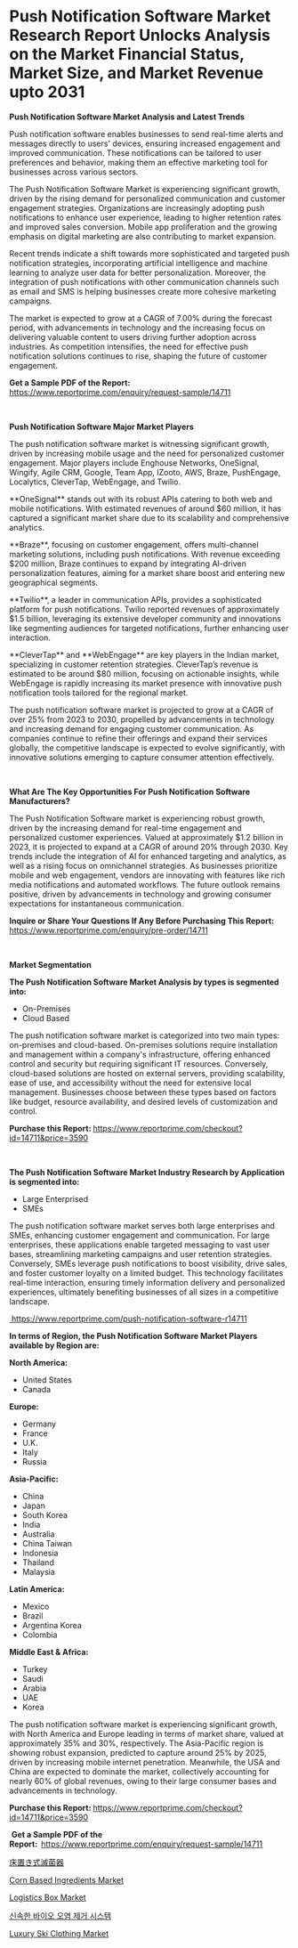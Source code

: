 <p><h1>Push Notification Software Market Research Report Unlocks Analysis on the Market Financial Status, Market Size, and Market Revenue upto 2031</h1></p><p><strong>Push Notification Software Market Analysis and Latest Trends</strong></p>
<p><p>Push notification software enables businesses to send real-time alerts and messages directly to users' devices, ensuring increased engagement and improved communication. These notifications can be tailored to user preferences and behavior, making them an effective marketing tool for businesses across various sectors.</p><p>The Push Notification Software Market is experiencing significant growth, driven by the rising demand for personalized communication and customer engagement strategies. Organizations are increasingly adopting push notifications to enhance user experience, leading to higher retention rates and improved sales conversion. Mobile app proliferation and the growing emphasis on digital marketing are also contributing to market expansion.</p><p>Recent trends indicate a shift towards more sophisticated and targeted push notification strategies, incorporating artificial intelligence and machine learning to analyze user data for better personalization. Moreover, the integration of push notifications with other communication channels such as email and SMS is helping businesses create more cohesive marketing campaigns.</p><p>The market is expected to grow at a CAGR of 7.00% during the forecast period, with advancements in technology and the increasing focus on delivering valuable content to users driving further adoption across industries. As competition intensifies, the need for effective push notification solutions continues to rise, shaping the future of customer engagement.</p></p>
<p><strong>Get a Sample PDF of the Report:&nbsp;</strong> <a href="https://www.reportprime.com/enquiry/request-sample/14711">https://www.reportprime.com/enquiry/request-sample/14711</a></p>
<p>&nbsp;</p>
<p><strong>Push Notification Software Major Market Players</strong></p>
<p><p>The push notification software market is witnessing significant growth, driven by increasing mobile usage and the need for personalized customer engagement. Major players include Enghouse Networks, OneSignal, Wingify, Agile CRM, Google, Team App, IZooto, AWS, Braze, PushEngage, Localytics, CleverTap, WebEngage, and Twilio.</p><p>**OneSignal** stands out with its robust APIs catering to both web and mobile notifications. With estimated revenues of around $60 million, it has captured a significant market share due to its scalability and comprehensive analytics.</p><p>**Braze**, focusing on customer engagement, offers multi-channel marketing solutions, including push notifications. With revenue exceeding $200 million, Braze continues to expand by integrating AI-driven personalization features, aiming for a market share boost and entering new geographical segments.</p><p>**Twilio**, a leader in communication APIs, provides a sophisticated platform for push notifications. Twilio reported revenues of approximately $1.5 billion, leveraging its extensive developer community and innovations like segmenting audiences for targeted notifications, further enhancing user interaction.</p><p>**CleverTap** and **WebEngage** are key players in the Indian market, specializing in customer retention strategies. CleverTap’s revenue is estimated to be around $80 million, focusing on actionable insights, while WebEngage is rapidly increasing its market presence with innovative push notification tools tailored for the regional market.</p><p>The push notification software market is projected to grow at a CAGR of over 25% from 2023 to 2030, propelled by advancements in technology and increasing demand for engaging customer communication. As companies continue to refine their offerings and expand their services globally, the competitive landscape is expected to evolve significantly, with innovative solutions emerging to capture consumer attention effectively.</p></p>
<p>&nbsp;</p>
<p><strong>What Are The Key Opportunities For Push Notification Software Manufacturers?</strong></p>
<p><p>The Push Notification Software market is experiencing robust growth, driven by the increasing demand for real-time engagement and personalized customer experiences. Valued at approximately $1.2 billion in 2023, it is projected to expand at a CAGR of around 20% through 2030. Key trends include the integration of AI for enhanced targeting and analytics, as well as a rising focus on omnichannel strategies. As businesses prioritize mobile and web engagement, vendors are innovating with features like rich media notifications and automated workflows. The future outlook remains positive, driven by advancements in technology and growing consumer expectations for instantaneous communication.</p></p>
<p><strong>Inquire or Share Your Questions If Any Before Purchasing This Report:</strong> <a href="https://www.reportprime.com/enquiry/pre-order/14711">https://www.reportprime.com/enquiry/pre-order/14711</a></p>
<p>&nbsp;</p>
<p><strong>Market Segmentation</strong></p>
<p><strong>The Push Notification Software Market Analysis by types is segmented into:</strong></p>
<p><ul><li>On-Premises</li><li>Cloud Based</li></ul></p>
<p><p>The push notification software market is categorized into two main types: on-premises and cloud-based. On-premises solutions require installation and management within a company's infrastructure, offering enhanced control and security but requiring significant IT resources. Conversely, cloud-based solutions are hosted on external servers, providing scalability, ease of use, and accessibility without the need for extensive local management. Businesses choose between these types based on factors like budget, resource availability, and desired levels of customization and control.</p></p>
<p><strong>Purchase this Report:&nbsp;</strong><a href="https://www.reportprime.com/checkout?id=14711&price=3590">https://www.reportprime.com/checkout?id=14711&price=3590</a></p>
<p>&nbsp;</p>
<p><strong>The Push Notification Software Market Industry Research by Application is segmented into:</strong></p>
<p><ul><li>Large Enterprised</li><li>SMEs</li></ul></p>
<p><p>The push notification software market serves both large enterprises and SMEs, enhancing customer engagement and communication. For large enterprises, these applications enable targeted messaging to vast user bases, streamlining marketing campaigns and user retention strategies. Conversely, SMEs leverage push notifications to boost visibility, drive sales, and foster customer loyalty on a limited budget. This technology facilitates real-time interaction, ensuring timely information delivery and personalized experiences, ultimately benefiting businesses of all sizes in a competitive landscape.</p></p>
<p><a href="https://www.reportprime.com/push-notification-software-r14711">&nbsp;https://www.reportprime.com/push-notification-software-r14711</a></p>
<p><strong>In terms of Region, the Push Notification Software Market Players available by Region are:</strong></p>
<p>
    <p> <strong> North America: </strong>
        <ul>
            <li>United States</li>
            <li>Canada</li>
        </ul>
        </p> 
    <p> <strong> Europe: </strong>
        <ul>
            <li>Germany</li>
            <li>France</li>
            <li>U.K.</li>
            <li>Italy</li>
            <li>Russia</li>
        </ul>
        </p> 
    <p> <strong> Asia-Pacific: </strong>
        <ul>
            <li>China</li>
            <li>Japan</li>
            <li>South Korea</li>
            <li>India</li>
            <li>Australia</li>
            <li>China Taiwan</li>
            <li>Indonesia</li>
            <li>Thailand</li>
            <li>Malaysia</li>
        </ul>
        </p> 
    <p> <strong> Latin America: </strong>
        <ul>
            <li>Mexico</li>
            <li>Brazil</li>
            <li>Argentina Korea</li>
            <li>Colombia</li>
        </ul>
        </p> 
    <p> <strong> Middle East & Africa: </strong>
        <ul>
            <li>Turkey</li>
            <li>Saudi</li>
            <li>Arabia</li>
            <li>UAE</li>
            <li>Korea</li>
        </ul>
    </p>
    </p>
<p><p>The push notification software market is experiencing significant growth, with North America and Europe leading in terms of market share, valued at approximately 35% and 30%, respectively. The Asia-Pacific region is showing robust expansion, predicted to capture around 25% by 2025, driven by increasing mobile internet penetration. Meanwhile, the USA and China are expected to dominate the market, collectively accounting for nearly 60% of global revenues, owing to their large consumer bases and advancements in technology.</p></p>
<p><strong>Purchase this Report: </strong><a href="https://www.reportprime.com/checkout?id=14711&price=3590">https://www.reportprime.com/checkout?id=14711&price=3590</a></p>
<p>&nbsp;<strong>Get a Sample PDF of the Report:&nbsp;&nbsp;</strong><a href="https://www.reportprime.com/enquiry/request-sample/14711">https://www.reportprime.com/enquiry/request-sample/14711</a></p>
<p><strong></strong></p>
<p><p><a href="https://medium.com/@ridleydamion/floor-standing-sterilizer-market-%E3%81%AE%E3%82%B0%E3%83%AD%E3%83%BC%E3%83%90%E3%83%AB%E5%B8%82%E5%A0%B4%E6%A6%82%E8%A6%81%E3%81%AF-%E4%B8%96%E7%95%8C%E3%81%8A%E3%82%88%E3%81%B3%E4%B8%BB%E8%A6%81%E5%B8%82%E5%A0%B4%E3%81%AB%E3%81%8A%E3%81%91%E3%82%8B%E6%A5%AD%E7%95%8C%E3%81%AB%E5%BD%B1%E9%9F%BF%E3%82%92%E4%B8%8E%E3%81%88%E3%82%8B%E4%B8%BB%E8%A6%81%E3%81%AA%E3%83%88%E3%83%AC%E3%83%B3%E3%83%89%E3%81%AB%E3%81%A4%E3%81%84%E3%81%A6-%E7%8B%AC%E8%87%AA%E3%81%AE%E8%A6%96%E7%82%B9%E3%82%92%E6%8F%90%E4%BE%9B%E3%81%97%E3%81%BE%E3%81%99-f2ecde79f7a7">床置き式滅菌器</a></p><p><a href="https://issuu.com/reportprime-2/docs/corn-based-ingredients-market-size-_7702a82a28986f">Corn Based Ingredients Market</a></p><p><a href="https://medium.com/@reportprime01/the-market-study-covers-the-logistics-box-market-across-various-segments-6ba26edebf96">Logistics Box Market</a></p><p><a href="https://medium.com/@walid_yasin/%EC%84%B8%EA%B3%84-rapid-bio-decontamination-system-market-%EC%9D%80-2024%EC%97%90%EC%84%9C-2031%EB%A1%9C-%EC%97%B0%ED%8F%89%EA%B7%A0-%EC%A6%9D%EA%B0%80%EC%9C%A8%EC%9D%84-%EB%B3%B4%EC%9D%BC-%EA%B2%83%EC%9C%BC%EB%A1%9C-%EC%98%88%EC%83%81%EB%90%A9%EB%8B%88%EB%8B%A4-7dab349e2136">신속한 바이오 오염 제거 시스템</a></p><p><a href="https://medium.com/@anthony.gray09986/in-the-luxury-ski-clothing-market-the-main-focus-is-on-keeping-costs-low-and-getting-the-most-f89195ca342f">Luxury Ski Clothing Market</a></p></p>